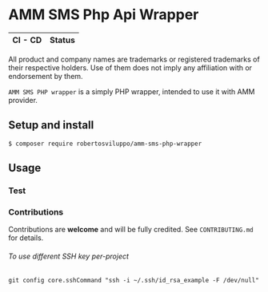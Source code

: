 AMM SMS Php Api Wrapper
=======================

| CI - CD | Status |
| ------- | ------ |

All product and company names are trademarks or registered trademarks of their respective holders.
Use of them does not imply any affiliation with or endorsement by them.

`AMM SMS PHP wrapper` is a simply PHP wrapper, intended to use it with AMM provider.


## Setup and install

`$ composer require robertosviluppo/amm-sms-php-wrapper`


## Usage



### Test



### Contributions

Contributions are **welcome** and will be fully credited. See `CONTRIBUTING.md` for details. 



###### To use different SSH key per-project

`git config core.sshCommand "ssh -i ~/.ssh/id_rsa_example -F /dev/null"`
